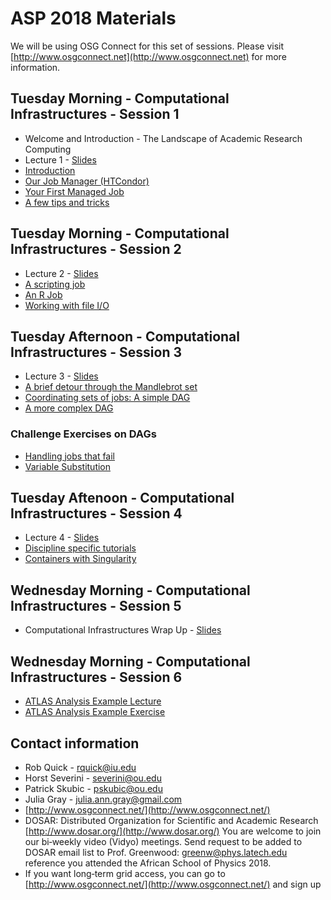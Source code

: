 # ASP 2018 Materials

We will be using OSG Connect for this set of sessions. Please visit [http://www.osgconnect.net](http://www.osgconnect.net) for more information.

## Tuesday Morning - Computational Infrastructures - Session 1

   * Welcome and Introduction - The Landscape of Academic Research Computing
   * Lecture 1 - [Slides](https://github.com/opensciencegrid/dosar/blob/master/docs/ASP2018/Lecture1-ASP2018.pdf)
   * [Introduction](https://github.com/opensciencegrid/dosar/blob/master/docs/ASP2018/01-Introduction.md) 
   * [Our Job Manager (HTCondor)](https://github.com/opensciencegrid/dosar/blob/master/docs/ASP2018/02-OurJobManager.md)
   * [Your First Managed Job](https://github.com/opensciencegrid/dosar/blob/master/docs/ASP2018/03-FirstManagedJob.md)
   * [A few tips and tricks](https://github.com/opensciencegrid/dosar/blob/master/docs/ASP2018/04-TipsandTricks.md)
   
## Tuesday Morning - Computational Infrastructures - Session 2

   * Lecture 2 - [Slides](https://github.com/opensciencegrid/dosar/blob/master/docs/ASP2018/Lecture2-ASP2018.pdf)
   * [A scripting job](https://github.com/opensciencegrid/dosar/blob/master/docs/ASP2018/05-ScriptingJob.md)
   * [An R Job](https://github.com/opensciencegrid/dosar/blob/master/docs/ASP2018/06-RJob.md)
   * [Working with file I/O](https://github.com/opensciencegrid/dosar/blob/master/docs/ASP2018/07-WorkingwithFiles.md)
   
## Tuesday Afternoon - Computational Infrastructures - Session 3

   * Lecture 3 - [Slides](https://github.com/opensciencegrid/dosar/blob/master/docs/ASP2018/Lecture3-2017-DSP.pdf)
   * [A brief detour through the Mandlebrot set](https://github.com/opensciencegrid/dosar/blob/master/docs/ASP2018/08-Mandlebrot.md)
   * [Coordinating sets of jobs: A simple DAG](https://github.com/opensciencegrid/dosar/blob/master/docs/ASP2018/09-SimpleDAG.md)
   * [A more complex DAG](https://github.com/opensciencegrid/dosar/blob/master/docs/ASP2018/10-ComplexDAG.md)
   
### Challenge Exercises on DAGs

   * [Handling jobs that fail](https://github.com/opensciencegrid/dosar/blob/master/docs/ASP2018/11-HandlingFailure.md)
   * [Variable Substitution](https://github.com/opensciencegrid/dosar/blob/master/docs/ASP2018/12-VariableSubstitution.md)
   
## Tuesday Aftenoon - Computational Infrastructures - Session 4

   * Lecture 4 - [Slides](https://github.com/opensciencegrid/dosar/blob/master/docs/ASP2018/Lecture4-2017-DSP.pdf)
   * [Discipline specific tutorials](https://github.com/opensciencegrid/dosar/blob/master/docs/ASP2018/13-DisciplineTutorials.md)
   * [Containers with Singularity](https://github.com/opensciencegrid/dosar/blob/master/docs/ASP2018/14-Containers.md)
   
## Wednesday Morning - Computational Infrastructures - Session 5
   * Computational Infrastructures Wrap Up - [Slides](https://github.com/opensciencegrid/dosar/blob/master/docs/ASP2018/Lecture5-2017-DSP.pdf)
   
## Wednesday Morning - Computational Infrastructures - Session 6
   * [ATLAS Analysis Example Lecture](https://github.com/opensciencegrid/dosar/blob/master/docs/ASP2018/Intro_Anal_Ex.pptx.pdf)
   * [ATLAS Analysis Example Exercise](https://github.com/opensciencegrid/dosar/blob/master/docs/ASP2018/AnalysisExample.md)
   
## Contact information

   * Rob Quick - rquick@iu.edu
   * Horst Severini - severini@ou.edu
   * Patrick Skubic - pskubic@ou.edu
   * Julia Gray - julia.ann.gray@gmail.com
   * [http://www.osgconnect.net/](http://www.osgconnect.net/)
   * DOSAR: Distributed Organization for Scientific and Academic Research [http://www.dosar.org/](http://www.dosar.org/) You are welcome to join our bi‐weekly video (Vidyo) meetings. Send request to be added to DOSAR email list to Prof. Greenwood: greenw@phys.latech.edu reference you attended the African School of Physics 2018.
   * If you want long‐term grid access, you can go to [http://www.osgconnect.net/](http://www.osgconnect.net/) and sign up
